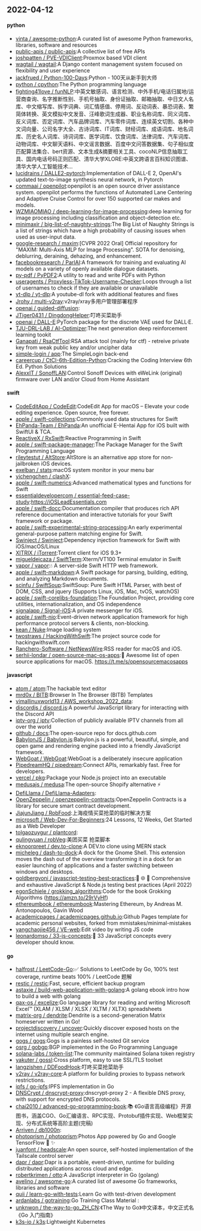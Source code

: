## 2022-04-12

#### python
* [vinta / awesome-python](https://github.com/vinta/awesome-python):A curated list of awesome Python frameworks, libraries, software and resources
* [public-apis / public-apis](https://github.com/public-apis/public-apis):A collective list of free APIs
* [joshpatten / PVE-VDIClient](https://github.com/joshpatten/PVE-VDIClient):Proxmox based VDI client
* [wagtail / wagtail](https://github.com/wagtail/wagtail):A Django content management system focused on flexibility and user experience
* [jackfrued / Python-100-Days](https://github.com/jackfrued/Python-100-Days):Python - 100天从新手到大师
* [python / cpython](https://github.com/python/cpython):The Python programming language
* [fighting41love / funNLP](https://github.com/fighting41love/funNLP):中英文敏感词、语言检测、中外手机/电话归属地/运营商查询、名字推断性别、手机号抽取、身份证抽取、邮箱抽取、中日文人名库、中文缩写库、拆字词典、词汇情感值、停用词、反动词表、暴恐词表、繁简体转换、英文模拟中文发音、汪峰歌词生成器、职业名称词库、同义词库、反义词库、否定词库、汽车品牌词库、汽车零件词库、连续英文切割、各种中文词向量、公司名字大全、古诗词库、IT词库、财经词库、成语词库、地名词库、历史名人词库、诗词词库、医学词库、饮食词库、法律词库、汽车词库、动物词库、中文聊天语料、中文谣言数据、百度中文问答数据集、句子相似度匹配算法集合、bert资源、文本生成&摘要相关工具、cocoNLP信息抽取工具、国内电话号码正则匹配、清华大学XLORE:中英文跨语言百科知识图谱、清华大学人工智能技术…
* [lucidrains / DALLE2-pytorch](https://github.com/lucidrains/DALLE2-pytorch):Implementation of DALL-E 2, OpenAI's updated text-to-image synthesis neural network, in Pytorch
* [commaai / openpilot](https://github.com/commaai/openpilot):openpilot is an open source driver assistance system. openpilot performs the functions of Automated Lane Centering and Adaptive Cruise Control for over 150 supported car makes and models.
* [WZMIAOMIAO / deep-learning-for-image-processing](https://github.com/WZMIAOMIAO/deep-learning-for-image-processing):deep learning for image processing including classification and object-detection etc.
* [minimaxir / big-list-of-naughty-strings](https://github.com/minimaxir/big-list-of-naughty-strings):The Big List of Naughty Strings is a list of strings which have a high probability of causing issues when used as user-input data.
* [google-research / maxim](https://github.com/google-research/maxim):[CVPR 2022 Oral] Official repository for "MAXIM: Multi-Axis MLP for Image Processing". SOTA for denoising, deblurring, deraining, dehazing, and enhancement.
* [facebookresearch / ParlAI](https://github.com/facebookresearch/ParlAI):A framework for training and evaluating AI models on a variety of openly available dialogue datasets.
* [py-pdf / PyPDF2](https://github.com/py-pdf/PyPDF2):A utility to read and write PDFs with Python
* [useragents / Proxyless-TikTok-Username-Checker](https://github.com/useragents/Proxyless-TikTok-Username-Checker):Loops through a list of usernames to check if they are available or unavailable
* [yt-dlp / yt-dlp](https://github.com/yt-dlp/yt-dlp):A youtube-dl fork with additional features and fixes
* [Jrohy / multi-v2ray](https://github.com/Jrohy/multi-v2ray):v2ray/xray多用户管理部署程序
* [openai / guided-diffusion](https://github.com/openai/guided-diffusion):
* [JTiger0431 / DingdongHelper](https://github.com/JTiger0431/DingdongHelper):叮咚买菜助手
* [openai / DALL-E](https://github.com/openai/DALL-E):PyTorch package for the discrete VAE used for DALL·E.
* [TJU-DRL-LAB / AI-Optimizer](https://github.com/TJU-DRL-LAB/AI-Optimizer):The next generation deep reinforcement learning tookit
* [Ganapati / RsaCtfTool](https://github.com/Ganapati/RsaCtfTool):RSA attack tool (mainly for ctf) - retreive private key from weak public key and/or uncipher data
* [simple-login / app](https://github.com/simple-login/app):The SimpleLogin back-end
* [careercup / CtCI-6th-Edition-Python](https://github.com/careercup/CtCI-6th-Edition-Python):Cracking the Coding Interview 6th Ed. Python Solutions
* [AlexxIT / SonoffLAN](https://github.com/AlexxIT/SonoffLAN):Control Sonoff Devices with eWeLink (original) firmware over LAN and/or Cloud from Home Assistant

#### swift
* [CodeEditApp / CodeEdit](https://github.com/CodeEditApp/CodeEdit):CodeEdit App for macOS – Elevate your code editing experience. Open source, free forever.
* [apple / swift-collections](https://github.com/apple/swift-collections):Commonly used data structures for Swift
* [EhPanda-Team / EhPanda](https://github.com/EhPanda-Team/EhPanda):An unofficial E-Hentai App for iOS built with SwiftUI & TCA.
* [ReactiveX / RxSwift](https://github.com/ReactiveX/RxSwift):Reactive Programming in Swift
* [apple / swift-package-manager](https://github.com/apple/swift-package-manager):The Package Manager for the Swift Programming Language
* [rileytestut / AltStore](https://github.com/rileytestut/AltStore):AltStore is an alternative app store for non-jailbroken iOS devices.
* [exelban / stats](https://github.com/exelban/stats):macOS system monitor in your menu bar
* [yichengchen / clashX](https://github.com/yichengchen/clashX):
* [apple / swift-numerics](https://github.com/apple/swift-numerics):Advanced mathematical types and functions for Swift
* [essentialdevelopercom / essential-feed-case-study](https://github.com/essentialdevelopercom/essential-feed-case-study):https://iOSLeadEssentials.com
* [apple / swift-docc](https://github.com/apple/swift-docc):Documentation compiler that produces rich API reference documentation and interactive tutorials for your Swift framework or package.
* [apple / swift-experimental-string-processing](https://github.com/apple/swift-experimental-string-processing):An early experimental general-purpose pattern matching engine for Swift.
* [Swinject / Swinject](https://github.com/Swinject/Swinject):Dependency injection framework for Swift with iOS/macOS/Linux
* [XITRIX / iTorrent](https://github.com/XITRIX/iTorrent):Torrent client for iOS 9.3+
* [migueldeicaza / SwiftTerm](https://github.com/migueldeicaza/SwiftTerm):Xterm/VT100 Terminal emulator in Swift
* [vapor / vapor](https://github.com/vapor/vapor):💧
A server-side Swift HTTP web framework.
* [apple / swift-markdown](https://github.com/apple/swift-markdown):A Swift package for parsing, building, editing, and analyzing Markdown documents.
* [scinfu / SwiftSoup](https://github.com/scinfu/SwiftSoup):SwiftSoup: Pure Swift HTML Parser, with best of DOM, CSS, and jquery (Supports Linux, iOS, Mac, tvOS, watchOS)
* [apple / swift-corelibs-foundation](https://github.com/apple/swift-corelibs-foundation):The Foundation Project, providing core utilities, internationalization, and OS independence
* [signalapp / Signal-iOS](https://github.com/signalapp/Signal-iOS):A private messenger for iOS.
* [apple / swift-nio](https://github.com/apple/swift-nio):Event-driven network application framework for high performance protocol servers & clients, non-blocking.
* [kean / Nuke](https://github.com/kean/Nuke):Image loading system
* [twostraws / HackingWithSwift](https://github.com/twostraws/HackingWithSwift):The project source code for hackingwithswift.com
* [Ranchero-Software / NetNewsWire](https://github.com/Ranchero-Software/NetNewsWire):RSS reader for macOS and iOS.
* [serhii-londar / open-source-mac-os-apps](https://github.com/serhii-londar/open-source-mac-os-apps):🚀
Awesome list of open source applications for macOS. https://t.me/s/opensourcemacosapps

#### javascript
* [atom / atom](https://github.com/atom/atom):The hackable text editor
* [mrd0x / BITB](https://github.com/mrd0x/BITB):Browser In The Browser (BITB) Templates
* [vimallinuxworld13 / AWS_workshop_2022_data](https://github.com/vimallinuxworld13/AWS_workshop_2022_data):
* [discordjs / discord.js](https://github.com/discordjs/discord.js):A powerful JavaScript library for interacting with the Discord API
* [iptv-org / iptv](https://github.com/iptv-org/iptv):Collection of publicly available IPTV channels from all over the world
* [github / docs](https://github.com/github/docs):The open-source repo for docs.github.com
* [BabylonJS / Babylon.js](https://github.com/BabylonJS/Babylon.js):Babylon.js is a powerful, beautiful, simple, and open game and rendering engine packed into a friendly JavaScript framework.
* [WebGoat / WebGoat](https://github.com/WebGoat/WebGoat):WebGoat is a deliberately insecure application
* [PipedreamHQ / pipedream](https://github.com/PipedreamHQ/pipedream):Connect APIs, remarkably fast. Free for developers.
* [vercel / pkg](https://github.com/vercel/pkg):Package your Node.js project into an executable
* [medusajs / medusa](https://github.com/medusajs/medusa):The open-source Shopify alternative
⚡️
* [DefiLlama / DefiLlama-Adapters](https://github.com/DefiLlama/DefiLlama-Adapters):
* [OpenZeppelin / openzeppelin-contracts](https://github.com/OpenZeppelin/openzeppelin-contracts):OpenZeppelin Contracts is a library for secure smart contract development.
* [JiajunJiang / RobFood](https://github.com/JiajunJiang/RobFood):上海疫情买菜抢菜的临时解决方案
* [microsoft / Web-Dev-For-Beginners](https://github.com/microsoft/Web-Dev-For-Beginners):24 Lessons, 12 Weeks, Get Started as a Web Developer
* [tolgaozuygur / plantcord](https://github.com/tolgaozuygur/plantcord):
* [qulingyuan / robVeg](https://github.com/qulingyuan/robVeg):美团买菜 抢菜脚本
* [eknoorpreet / dev.to-clone](https://github.com/eknoorpreet/dev.to-clone):A DEV.to clone using MERN stack
* [micheleg / dash-to-dock](https://github.com/micheleg/dash-to-dock):A dock for the Gnome Shell. This extension moves the dash out of the overview transforming it in a dock for an easier launching of applications and a faster switching between windows and desktops.
* [goldbergyoni / javascript-testing-best-practices](https://github.com/goldbergyoni/javascript-testing-best-practices):📗
🌐
🚢
Comprehensive and exhaustive JavaScript & Node.js testing best practices (April 2022)
* [egonSchiele / grokking_algorithms](https://github.com/egonSchiele/grokking_algorithms):Code for the book Grokking Algorithms (https://amzn.to/29rVyHf)
* [ethereumbook / ethereumbook](https://github.com/ethereumbook/ethereumbook):Mastering Ethereum, by Andreas M. Antonopoulos, Gavin Wood
* [academicpages / academicpages.github.io](https://github.com/academicpages/academicpages.github.io):Github Pages template for academic personal websites, forked from mmistakes/minimal-mistakes
* [yangchaojie456 / VE-web](https://github.com/yangchaojie456/VE-web):Edit video by writing JS code
* [leonardomso / 33-js-concepts](https://github.com/leonardomso/33-js-concepts):📜
33 JavaScript concepts every developer should know.

#### go
* [halfrost / LeetCode-Go](https://github.com/halfrost/LeetCode-Go):✅
Solutions to LeetCode by Go, 100% test coverage, runtime beats 100% / LeetCode 题解
* [restic / restic](https://github.com/restic/restic):Fast, secure, efficient backup program
* [astaxie / build-web-application-with-golang](https://github.com/astaxie/build-web-application-with-golang):A golang ebook intro how to build a web with golang
* [qax-os / excelize](https://github.com/qax-os/excelize):Go language library for reading and writing Microsoft Excel™ (XLAM / XLSM / XLSX / XLTM / XLTX) spreadsheets
* [matrix-org / dendrite](https://github.com/matrix-org/dendrite):Dendrite is a second-generation Matrix homeserver written in Go!
* [projectdiscovery / uncover](https://github.com/projectdiscovery/uncover):Quickly discover exposed hosts on the internet using multiple search engine.
* [gogs / gogs](https://github.com/gogs/gogs):Gogs is a painless self-hosted Git service
* [osrg / gobgp](https://github.com/osrg/gobgp):BGP implemented in the Go Programming Language
* [solana-labs / token-list](https://github.com/solana-labs/token-list):The community maintained Solana token registry
* [yakuter / gossl](https://github.com/yakuter/gossl):Cross platform, easy to use SSL/TLS toolset
* [langzishen / DDFoodHook](https://github.com/langzishen/DDFoodHook):叮咚买菜抢菜助手
* [v2ray / v2ray-core](https://github.com/v2ray/v2ray-core):A platform for building proxies to bypass network restrictions.
* [ipfs / go-ipfs](https://github.com/ipfs/go-ipfs):IPFS implementation in Go
* [DNSCrypt / dnscrypt-proxy](https://github.com/DNSCrypt/dnscrypt-proxy):dnscrypt-proxy 2 - A flexible DNS proxy, with support for encrypted DNS protocols.
* [chai2010 / advanced-go-programming-book](https://github.com/chai2010/advanced-go-programming-book):📚
《Go语言高级编程》开源图书，涵盖CGO、Go汇编语言、RPC实现、Protobuf插件实现、Web框架实现、分布式系统等高阶主题(完稿)
* [Arriven / db1000n](https://github.com/Arriven/db1000n):
* [photoprism / photoprism](https://github.com/photoprism/photoprism):Photos App powered by Go and Google TensorFlow
🌈
✨
* [juanfont / headscale](https://github.com/juanfont/headscale):An open source, self-hosted implementation of the Tailscale control server
* [dapr / dapr](https://github.com/dapr/dapr):Dapr is a portable, event-driven, runtime for building distributed applications across cloud and edge.
* [robertkrimen / otto](https://github.com/robertkrimen/otto):A JavaScript interpreter in Go (golang)
* [avelino / awesome-go](https://github.com/avelino/awesome-go):A curated list of awesome Go frameworks, libraries and software
* [quii / learn-go-with-tests](https://github.com/quii/learn-go-with-tests):Learn Go with test-driven development
* [ardanlabs / gotraining](https://github.com/ardanlabs/gotraining):Go Training Class Material :
* [unknwon / the-way-to-go_ZH_CN](https://github.com/unknwon/the-way-to-go_ZH_CN):《The Way to Go》中文译本，中文正式名《Go 入门指南》
* [k3s-io / k3s](https://github.com/k3s-io/k3s):Lightweight Kubernetes
